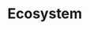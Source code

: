 <script setup lang="ts">
import Packages from './packages.vue'
</script>

# Ecosystem

<packages class="mt-4" />
